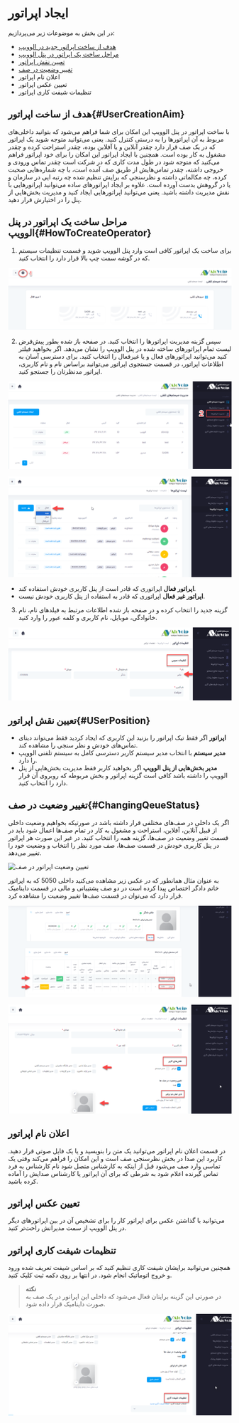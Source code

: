 # ایجاد اپراتور

در این بخش به موضوعات زیر می‌پردازیم:
-	[هدف از ساخت اپراتور جدید در الوویپ](#UserCreationAim)
-	[مراحل ساخت یک اپراتور در پنل الوویپ](#HowToCreateOperator)
-	[تعیین نقش اپراتور](#USerPosition)
-	[تغییر وضعیت در صف](#ChangingQeueStatus)
-	اعلان نام اپراتور
-	تعیین عکس اپراتور
-	تنظیمات شیفت کاری اپراتور

## هدف از ساخت اپراتور{#UserCreationAim}
با ساخت اپراتور در پنل الوویپ این امکان برای شما فراهم می‌شود که بتوانید داخلی‌های مربوط به آن اپراتورها را به درستی کنترل کنید. یعنی می‌توانید متوجه شوید یک اپراتور که در یک صف قرار دارد چقدر آنلاین و یا آفلاین بوده، چقدر استراحت کرده و چقدر مشغول به کار بوده است. همچنین با ایجاد اپراتور این امکان را برای خود اپراتور فراهم می‌کنید که متوجه شود در طول مدت کاری  که در شرکت است چقدر تماس ورودی و خروجی داشته، چقدر تماس‌هایش از طریق صف آمده است، با چه شماره‌هایی صحبت کرده، چه مکالماتی داشته و نظرسنجی که برایش تنظیم شده چه رتبه ایی در سازمان و یا  در گروهش بدست آورده است. علاوه بر ایجاد اپراتورهای ساده می‌توانید اپراتور‌هایی با نقش مدیریت داشته باشید. یعنی می‌توانید اپراتورهایی ایجاد کنید و مدیریت بخش‌هایی از پنل را در اختیارش قرار دهید.

## مراحل ساخت یک اپراتور در پنل الوویپ{#HowToCreateOperator}

1.	برای ساخت یک اپراتور  کافی است وارد پنل الوویپ شوید و  قسمت تنظیمات سیستم که در گوشه سمت چپ بالا قرار دارد را انتخاب کنید.

![ایجاد کاربر](./Images/path-creat-operator.png)

2.	سپس گزینه مدیریت اپراتورها را انتخاب کنید. در صفحه باز شده بطور پیش‌فرض لیست تمام اپراتورهای ساخته شده در پنل الوویپ را نشان می‌دهد. اگر بخواهید فیلتر کنید می‌توانید اپراتور‌های فعال و یا غیرفعال را انتخاب کنید. برای دسترسی آسان به اطلاعات اپراتور، در قسمت جستجوی اپراتور می‌توانید براساس نام و نام کاربری، اپراتور مدنظرتان را جستجو کنید.

![ایجاد کاربر](./Images/path-creat-operatot1.png)

![ایجاد کاربر](./Images/path-creat-roperato3.png)

-	**اپراتور فعال**
اپراتوری که قادر است از پنل کاربری خودش استفاده کند.
-	**اپراتور غیر فعال**
اپراتوری که قادر به استفاده از پنل کاربری خودش نیست.
3.	گزینه جدید را انتخاب کرده و در صفحه باز شده اطلاعات مرتبط به فیلدهای نام، نام خانوادگی، موبایل،  نام کاربری و کلمه عبور را وارد کنید.

![ایجاد کاربر](./Images/ceat-path-operator-detail.png)

## تعیین نقش اپراتور{#USerPosition}

-	**اپراتور**
اگر فقط تیک اپراتور را بزنید این کاربری که ایجاد کردید فقط می‌تواند دیتای تماس‌های خودش و نظر سنجی را مشاهده کند.
-	**مدیر سیستم**
با انتخاب مدیر سیستم کاربر دسترسی کامل به سیستم تلفنی الوویپ را دارد.
-	**مدیر بخش‌هایی از پنل الوویپ**
اگر بخواهید کاربر فقط مدیریت بخش‌هایی از پنل الوویپ را داشته باشد کافی است گزینه اپراتور و بخش مربوطه که روبروی آن قرار دارد را انتخاب کنید.


## تغییر وضعیت در صف{#ChangingQeueStatus}

اگر یک داخلی در صف‌های مختلفی قرار داشته باشد در صورتیکه بخواهیم وضعیت داخلی از قبیل آنلاین، آفلاین، استراحت و مشغول به کار در تمام صف‌ها اعمال شود باید در قسمت تغییر وضعیت در صف‌ها، گزینه همه را انتخاب کنید. در غیر این صورت هر اپراتور در پنل کاربری خودش در قسمت صف‌ها، صف مورد نظر را انتخاب و وضعیت خود را تغییر می‌دهد.

![تعیین وضعیت اپراتور در صف](./Images/edit-operator-taghirvaziat.png)

به عنوان مثال همانطور که در عکس زیر مشاهده می‌کنید داخلی 5050 که به اپراتور خانم دادگر اختصاص پیدا کرده است در دو صف پشتیبانی و مالی در قسمت داینامیک  قرار دارد که می‌توان در قسمت صف‌ها تغییر وضعیت را مشاهده کرد.

![نمونه تغیر در وضعیت صف ها ](./Images/operator-Status-Sample.png)

![سطح دسترسی اپراتورها ](./Images/operator-permission.png)

## اعلان نام اپراتور
 در قسمت اعلان نام اپراتور می‌توانید یک متن را بنویسید و یا یک فایل صوتی قرار دهید. کاربرد این صدا در بخش نظرسنجی صف است و این امکان را فراهم می‌کند وقتی یک تماسی وارد صف می‌شود قبل از اینکه به کارشناس متصل شود نام کارشناس به فرد تماس گیرنده اعلام شود به شرطی که برای آن اپراتور یا کارشناس صدایش را آماده کرده باشید.

## تعیین عکس اپراتور
می‌توانید با گذاشتن عکس برای اپراتور کار را برای تشخیص آن در بین اپراتورهای دیگر در پنل الوویپ از سمت مدیرانش راحت‌تر کنید.
## تنظیمات شیفت کاری اپراتور
همچنین می‌توانید برایشان شیفت کاری تنظیم کنید که بر اساس شیفت تعریف شده ورود و خروج اتوماتیک انجام شود. در انتها بر روی دکمه ثبت کلیک کنید.

> **نکته**<br>
در صورتی این گزینه برایتان فعال می‌شود که داخلی این اپراتور در یک صف به صورت داینامیک قرار داده شود.

![تعیین تنظیمات شیفت کاری ](./Images/path-creat-operator4.png)

